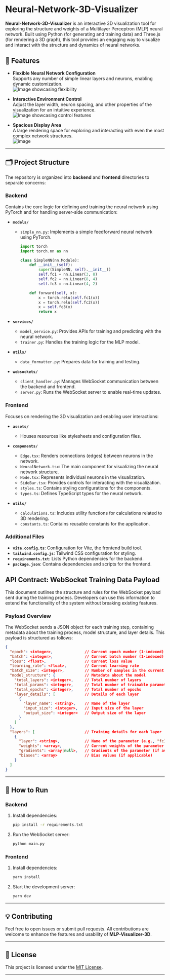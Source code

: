
# Neural-Network-3D-Visualizer

**Neural-Network-3D-Visualizer** is an interactive 3D visualization tool for exploring the structure and weights of a Multilayer Perceptron (MLP) neural network. Built using Python (for generating and training data) and Three.js (for rendering a 3D graph), this tool provides an engaging way to visualize and interact with the structure and dynamics of neural networks.

## 🌟 Features

- **Flexible Neural Network Configuration**  
  Supports any number of simple linear layers and neurons, enabling dynamic customization.  
  ![Image showcasing flexibility](https://github.com/user-attachments/assets/a785c650-5076-463b-be7f-731319d3bb02)

- **Interactive Environment Control**  
  Adjust the layer width, neuron spacing, and other properties of the visualization for an intuitive experience.  
  ![Image showcasing control features](https://github.com/user-attachments/assets/bac494e4-a902-423d-8e3b-138a56807253)

- **Spacious Display Area**  
  A large rendering space for exploring and interacting with even the most complex network structures.  
![image](https://github.com/user-attachments/assets/a0cd7dd6-7612-40ce-a3fd-ae1626d7653d)


---

## 🗂️ Project Structure

The repository is organized into **backend** and **frontend** directories to separate concerns:

### **Backend**  
Contains the core logic for defining and training the neural network using PyTorch and for handling server-side communication:  
- **`models/`**  
  - `simple_nn.py`: Implements a simple feedforward neural network using PyTorch.  
    ```python
    import torch
    import torch.nn as nn
    
    class SimpleNN(nn.Module):
        def __init__(self):
            super(SimpleNN, self).__init__()
            self.fc1 = nn.Linear(3, 8)
            self.fc2 = nn.Linear(8, 4)
            self.fc3 = nn.Linear(4, 2)
    
        def forward(self, x):
            x = torch.relu(self.fc1(x))
            x = torch.relu(self.fc2(x))
            x = self.fc3(x)
            return x
    ```
- **`services/`**  
  - `model_service.py`: Provides APIs for training and predicting with the neural network.  
  - `trainer.py`: Handles the training logic for the MLP model.  

- **`utils/`**  
  - `data_formatter.py`: Prepares data for training and testing.  

- **`websockets/`**  
  - `client_handler.py`: Manages WebSocket communication between the backend and frontend.  
  - `server.py`: Runs the WebSocket server to enable real-time updates.

### **Frontend**  
Focuses on rendering the 3D visualization and enabling user interactions:  
- **`assets/`**  
  - Houses resources like stylesheets and configuration files.  

- **`components/`**  
  - `Edge.tsx`: Renders connections (edges) between neurons in the network.  
  - `NeuralNetwork.tsx`: The main component for visualizing the neural network structure.  
  - `Node.tsx`: Represents individual neurons in the visualization.  
  - `SideBar.tsx`: Provides controls for interacting with the visualization.  
  - `styles.ts`: Contains styling configurations for the components.  
  - `types.ts`: Defines TypeScript types for the neural network.  

- **`utils/`**  
  - `calculations.ts`: Includes utility functions for calculations related to 3D rendering.  
  - `constants.ts`: Contains reusable constants for the application.  

### Additional Files
- **`vite.config.ts`**: Configuration for Vite, the frontend build tool.  
- **`tailwind.config.js`**: Tailwind CSS configuration for styling.  
- **`requirements.txt`**: Lists Python dependencies for the backend.  
- **`package.json`**: Contains dependencies and scripts for the frontend.  


## API Contract: WebSocket Training Data Payload

This document outlines the structure and rules for the WebSocket payload sent during the training process. Developers can use this information to extend the functionality of the system without breaking existing features.


### **Payload Overview**
The WebSocket sends a JSON object for each training step, containing metadata about the training process, model structure, and layer details. This payload is structured as follows:

```json
{
  "epoch": <integer>,              // Current epoch number (1-indexed)
  "batch": <integer>,              // Current batch number (1-indexed)
  "loss": <float>,                 // Current loss value
  "learning_rate": <float>,        // Current learning rate
  "batch_size": <integer>,         // Number of samples in the current batch
  "model_structure": {             // Metadata about the model
    "total_layers": <integer>,     // Total number of layers
    "total_params": <integer>,     // Total number of trainable parameters
    "total_epochs": <integer>,     // Total number of epochs
    "layer_details": [             // Details of each layer
      {
        "layer_name": <string>,    // Name of the layer
        "input_size": <integer>,   // Input size of the layer
        "output_size": <integer>   // Output size of the layer
      }
    ]
  },
  "layers": [                      // Training details for each layer
    {
      "layer": <string>,           // Name of the parameter (e.g., "fc1.weight")
      "weights": <array>,          // Current weights of the parameter
      "gradients": <array|null>,   // Gradients of the parameter (if available)
      "biases": <array>            // Bias values (if applicable)
    }
  ]
}

```
---

## 🚀 How to Run

### Backend
1. Install dependencies:
   ```bash
   pip install -r requirements.txt
   ```
2. Run the WebSocket server:
   ```bash
   python main.py
   ```

### Frontend
1. Install dependencies:
   ```bash
   yarn install
   ```
2. Start the development server:
   ```bash
   yarn dev
   ```

---

## 💡 Contributing

Feel free to open issues or submit pull requests. All contributions are welcome to enhance the features and usability of **MLP-Visualizer-3D**.

---

## 📄 License

This project is licensed under the [MIT License](LICENSE).

---
